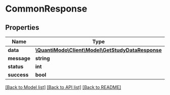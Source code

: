 # CommonResponse

## Properties
Name | Type | Description | Notes
------------ | ------------- | ------------- | -------------
**data** | [**\QuantiModo\Client\Model\GetStudyDataResponse**](GetStudyDataResponse.md) |  | [optional] 
**message** | **string** | Message | [optional] 
**status** | **int** | Status code | 
**success** | **bool** |  | 

[[Back to Model list]](../README.md#documentation-for-models) [[Back to API list]](../README.md#documentation-for-api-endpoints) [[Back to README]](../README.md)



